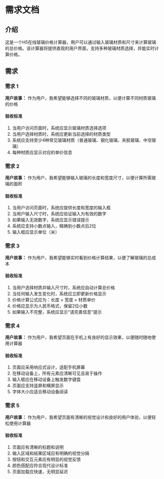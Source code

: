 # 需求文档

## 介绍

这是一个H5在线玻璃价格计算器，用户可以通过输入玻璃材质和尺寸来计算玻璃的总价格。该计算器将提供直观的用户界面，支持多种玻璃材质选择，并能实时计算价格。

## 需求

### 需求 1

**用户故事：** 作为用户，我希望能够选择不同的玻璃材质，以便计算不同材质玻璃的价格

#### 验收标准

1. 当用户访问页面时，系统应显示玻璃材质选择选项
2. 当用户选择材质时，系统应更新当前选择的材质类型
3. 系统应支持至少4种常见玻璃材质（普通玻璃、钢化玻璃、夹胶玻璃、中空玻璃）
4. 每种材质应显示对应的单价信息

### 需求 2

**用户故事：** 作为用户，我希望能够输入玻璃的长度和宽度尺寸，以便计算所需玻璃的面积

#### 验收标准

1. 当用户访问页面时，系统应提供长度和宽度的输入框
2. 当用户输入尺寸时，系统应验证输入为有效的数字
3. 如果输入无效数字，系统应显示错误提示
4. 系统应支持小数点输入，精确到小数点后2位
5. 输入框应显示单位（米）

### 需求 3

**用户故事：** 作为用户，我希望能够实时看到价格计算结果，以便了解玻璃的总成本

#### 验收标准

1. 当用户选择材质并输入尺寸时，系统应自动计算总价格
2. 当任何输入发生变化时，系统应立即更新价格显示
3. 价格计算公式应为：长度 × 宽度 × 材质单价
4. 价格应显示为人民币格式，保留2位小数
5. 如果输入不完整，系统应显示"请完善信息"提示

### 需求 4

**用户故事：** 作为用户，我希望页面在手机上有良好的显示效果，以便随时随地使用计算器

#### 验收标准

1. 页面应采用响应式设计，适配手机屏幕
2. 在移动设备上，所有元素应清晰可见且易于操作
3. 输入框应在移动设备上触发数字键盘
4. 页面应支持竖屏和横屏显示
5. 字体大小应适合移动设备阅读

### 需求 5

**用户故事：** 作为用户，我希望页面有清晰的视觉设计和良好的用户体验，以便轻松使用计算器

#### 验收标准

1. 页面应有清晰的标题和说明
2. 输入区域和结果区域应有明确的视觉分隔
3. 按钮和交互元素应有明显的视觉反馈
4. 颜色搭配应符合现代设计标准
5. 页面加载应快速，无明显延迟